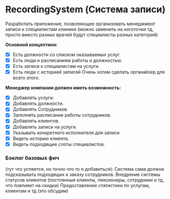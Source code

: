 # RecordingSystem (Система записи)

Разработать приложение, позволяющее организовать менеджмент записи к специалистам клиники (можно заменить на ноготочки тд, просто вместо разных врачей будут специалисты разных категорий)

**Основной концептион:**
- [x] Есть должности со списком оказываемых услуг.
- [x] Есть люди и расписанием работы и должностью.
- [x] Есть записи к специалистам на услуги.
- [x] Есть люди с историей записей
Очень хотим сделать органайзер для всего этого.

**Менеджер компании должен иметь возможность:**
- [x] Добавлять услуги.
- [x] Добавлять должности.
- [x] Добавлять Сотрудников.
- [x] Заполнять расписание работы сотрудников.
- [x] Добавлять клиентов.
- [x] Добавлять записи на услуги.
- [x] Указывать конкретного исполнителя для записи
- [x] Видеть историю клиента.
- [x] Видеть подходящие слоты специалистов.

### Бэклог базовых фич

(тут что успеется, но точно что то и добавиться):
Система сама должна подсказывать подходящих к заказу сотрудников.
Внедрение системы статусов клиентов (постоянные клиенты, пенсионеры, сотрудники и тд, что повлияет на скидки)
Предоставление статистики по услугам, клиентам и тд (это обсудим) 
